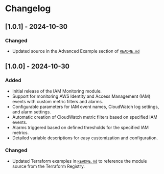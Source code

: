 # Changelog
## [1.0.1] - 2024-10-30

### Changed
 - Updated source in the Advanced Example section of [`README.md`](README.md)


## [1.0.0] - 2024-10-30

### Added
- Initial release of the IAM Monitoring module.
- Support for monitoring AWS Identity and Access Management (IAM) events with custom metric filters and alarms.
- Configurable parameters for IAM event names, CloudWatch log settings, and alarm settings.
- Automatic creation of CloudWatch metric filters based on specified IAM events.
- Alarms triggered based on defined thresholds for the specified IAM metrics.
- Detailed variable descriptions for easy customization and configuration.

### Changed
- Updated Terraform examples in [`README.md`](README.md) to reference the module source from the Terraform Registry.
